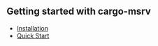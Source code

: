 ## Getting started with cargo-msrv

* [Installation](installation.md)
* [Quick Start](quick-start.md)